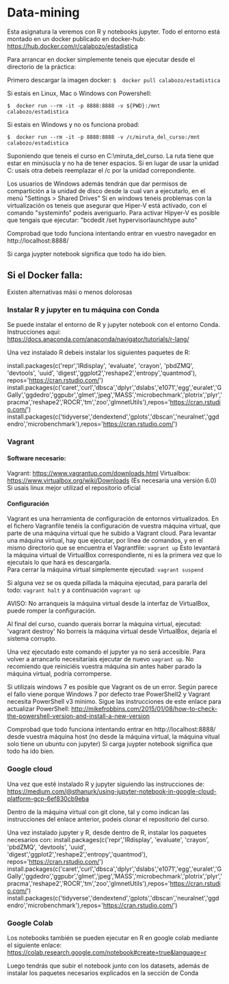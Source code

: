# Data-mining 

Esta asignatura la veremos con R y notebooks jupyter. Todo el entorno está montado en un docker publicado en docker-hub:
https://hub.docker.com/r/calabozo/estadistica

Para arrancar en docker simplemente teneis que ejecutar desde el directorio de la práctica:

Primero descargar la imagen docker:
`$  docker pull calabozo/estadistica `

Si estais en Linux, Mac o Windows con Powershell: 

`$  docker run --rm -it -p 8888:8888 -v ${PWD}:/mnt calabozo/estadistica `

Si estais en Windows y no os funciona probad: 

  `$  docker run --rm -it -p 8888:8888 -v /c/miruta_del_curso:/mnt calabozo/estadistica `

   Suponiendo que teneis el curso en C:\miruta_del_curso. La ruta tiene que estar en minúsucla y no ha de tener espacios. Si en lugar de usar la unidad C: usais otra debeis reemplazar el /c por la unidad correpondiente.

   Los usuarios de Windows además tendrán que dar permisos de compartición a la unidad de disco desde la cual van a ejecutarlo, en el menú "Settings > Shared Drives" 
Si en windows teneis problemas con la virtualización os teneis que asegurar que Hiper-V está activado, con el comando "systeminfo" podeis averiguarlo.
Para activar Hipyer-V es posible que tengais que ejecutar: "bcdedit /set hypervisorlaunchtype auto"



Comprobad que todo funciona intentando entrar en vuestro navegador en http://localhost:8888/


Si carga juypter notebook significa que todo ha ido bien.

## Si el Docker falla:

Existen alternativas mási o menos dolorosas

### Instalar R y jupyter en tu máquina con Conda

Se puede instalar el entorno de R y jupyter notebook con el entorno Conda. Instrucciones aquí:
 https://docs.anaconda.com/anaconda/navigator/tutorials/r-lang/

Una vez instalado R debeis instalar los siguientes paquetes de R:

install.packages(c('repr','IRdisplay', 'evaluate', 'crayon', 'pbdZMQ', 'devtools', 'uuid', 'digest','ggplot2','reshape2','entropy','quantmod'), repos='https://cran.rstudio.com/')
install.packages(c('caret','curl','dbsca','dplyr','dslabs','e1071','egg','euralet','GGally','ggdedro','ggpubr','glmet','jpeg','MASS','microbechmark','plotrix','plyr','pracma','reshape2','ROCR','tm','zoo','glmnetUtils'),repos='https://cran.rstudio.com/')
install.packages(c('tidyverse','dendextend','gplots','dbscan','neuralnet','ggdendro','microbenchmark'),repos='https://cran.rstudio.com/')



### Vagrant

#### Software necesario:

Vagrant: https://www.vagrantup.com/downloads.html
Virtualbox: https://www.virtualbox.org/wiki/Downloads (Es necesaria una versión 6.0)
Si usais linux mejor utilizad el repositorio oficial

#### Configuración

Vagrant es una herramienta de configuración de entornos virtualizados. En el fichero Vagranfile tenéis la configuración de vuestra máquina virtual, que parte de una máquina virtual que he subido a Vagrant cloud.
Para levantar una máquina virtual, hay que ejecutar, por línea de comandos, y en el mismo directorio que se encuentra el Vagrantfile:
`vagrant up`
Esto levantará la máquina virtual de VirtualBox correspondiente, ni es la primera vez que lo ejecutais lo que hará es descargarla. \
Para cerrar la máquina virtual simplemente ejecutad:
`vagrant suspend`

Si alguna vez se os queda pillada la máquina ejecutad, para pararla del todo:
`vagrant halt`
y a continuación
`vagrant up`

AVISO: No arranqueis la máquina virtual desde la interfaz de VirtualBox, puede romper la configuración.

Al final del curso, cuando querais borrar la máquina virtual, ejecutad:
'vagrant destroy'
No borreis la máquina virtual desde VirtualBox, dejaría el sistema corrupto.

Una vez ejecutado este comando el jupyter ya no será accesible. Para volver a arrancarlo necesitaríais ejecutar de nuevo `vagrant up`.
No recomiendo que reiniciéis vuestra máquina sin antes haber parado la máquina virtual, podría corromperse.

Si utilizais windows 7 es posible que Vagrant os de un error. Según parece el fallo viene porque Windows 7 por defecto trae PowerShell2 y Vagrant necesita PowerShell v3 mínimo. Sigue las instrucciones de este enlace para actualizar PowerShell: http://mikefrobbins.com/2015/01/08/how-to-check-the-powershell-version-and-install-a-new-version


Comprobad que todo funciona intentando entrar en http://localhost:8888/ desde vuestra máquina host (no desde la máquina virtual, la máquina vitual solo tiene un ubuntu con jupyter)
Si carga juypter notebook significa que todo ha ido bien.

### Google cloud

Una vez que esté instalado R y jupyter siguiendo las instrucciones de:
https://medium.com/@sthanurk/using-jupyter-notebook-in-google-cloud-platform-gcp-6ef830cb9eba

Dentro de la máquina virtual con git clone, tal y como indican las instrucciones del enlace anterior, podeis clonar el repositorio del curso.

Una vez instalado jupyter y R, desde dentro de R, instalar los paquetes necesarios con:
install.packages(c('repr','IRdisplay', 'evaluate', 'crayon', 'pbdZMQ', 'devtools', 'uuid', 'digest','ggplot2','reshape2','entropy','quantmod'), repos='https://cran.rstudio.com/')
install.packages(c('caret','curl','dbsca','dplyr','dslabs','e1071','egg','euralet','GGally','ggdedro','ggpubr','glmet','jpeg','MASS','microbechmark','plotrix','plyr','pracma','reshape2','ROCR','tm','zoo','glmnetUtils'),repos='https://cran.rstudio.com/')
install.packages(c('tidyverse','dendextend','gplots','dbscan','neuralnet','ggdendro','microbenchmark'),repos='https://cran.rstudio.com/')

### Google Colab

Los notebooks también se pueden ejecutar en R en google colab mediante el siguiente enlace:
https://colab.research.google.com/notebook#create=true&language=r

Luego tendrás que subir el notebook junto con los datasets, además de instalar los paquetes necesarios explicados en la sección de Conda


